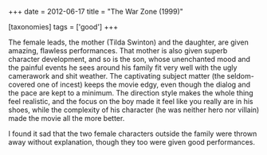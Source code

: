 +++
date = 2012-06-17
title = "The War Zone (1999)"

[taxonomies]
tags = ['good']
+++

The female leads, the mother (Tilda Swinton) and the daughter, are given
amazing, flawless performances. That mother is also given superb
character development, and so is the son, whose unenchanted mood and the
painful events he sees around his family fit very well with the ugly
camerawork and shit weather. The captivating subject matter (the
seldom-covered one of incest) keeps the movie edgy, even though the
dialog and the pace are kept to a minimum. The direction style makes the
whole thing feel realistic, and the focus on the boy made it feel like
you really are in his shoes, while the complexity of his character (he
was neither hero nor villain) made the movie all the more better.

I found it sad that the two female characters outside the family were
thrown away without explanation, though they too were given good
performances.
